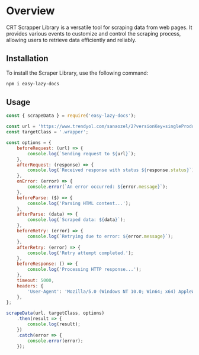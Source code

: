 # Overview

CRT Scrapper Library is a versatile tool for scraping data from web pages. It provides various events to customize and control the scraping process, allowing users to retrieve data efficiently and reliably.

## Installation

To install the Scraper Library, use the following command:

```bash
npm i easy-lazy-docs
```
## Usage

```javascript
const { scrapeData } = require('easy-lazy-docs');

const url = 'https://www.trendyol.com/sanaozel/2?versionKey=singleProducts_JFY_Original_Man_Deng';
const targetClass = '.wrapper';

const options = {
    beforeRequest: (url) => {
        console.log(`Sending request to ${url}`);
    },
    afterRequest: (response) => {
        console.log(`Received response with status ${response.status}`);
    },
    onError: (error) => {
        console.error(`An error occurred: ${error.message}`);
    },
    beforeParse: ($) => {
        console.log('Parsing HTML content...');
    },
    afterParse: (data) => {
        console.log(`Scraped data: ${data}`);
    },
    beforeRetry: (error) => {
        console.log(`Retrying due to error: ${error.message}`);
    },
    afterRetry: (error) => {
        console.log('Retry attempt completed.');
    },
    beforeResponse: () => {
        console.log('Processing HTTP response...');
    },
    timeout: 5000,
    headers: {
        'User-Agent': 'Mozilla/5.0 (Windows NT 10.0; Win64; x64) AppleWebKit/537.36 (KHTML, like Gecko) Chrome/90.0.4430.212 Safari/537.36',
    },
};

scrapeData(url, targetClass, options)
    .then(result => {
        console.log(result);
    })
    .catch(error => {
        console.error(error);
    });


```

